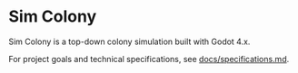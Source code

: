 # Sim Colony

Sim Colony is a top-down colony simulation built with Godot 4.x.

For project goals and technical specifications, see [docs/specifications.md](docs/specifications.md).
